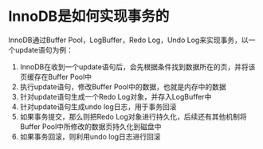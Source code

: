 
# InnoDB是如何实现事务的

InnoDB通过Buffer Pool，LogBuffer，Redo Log，Undo Log来实现事务，以一个update语句为例：
1. InnoDB在收到一个update语句后，会先根据条件找到数据所在的页，并将该页缓存在Buffer Pool中
2. 执行update语句，修改Buffer Pool中的数据，也就是内存中的数据
3. 针对update语句生成一个Redo Log对象，并存入LogBuffer中
4. 针对update语句生成undo log日志，用于事务回滚
5. 如果事务提交，那么则把Redo Log对象进行持久化，后续还有其他机制将Buffer Pool中所修改的数据页持久化到磁盘中
6. 如果事务回滚，则利用undo log日志进行回滚

